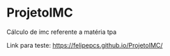 # ProjetoIMC
Cálculo de imc referente a matéria tpa
 
 Link para teste: https://felipepcs.github.io/ProjetoIMC/

